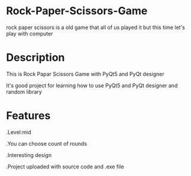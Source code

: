 # Rock-Paper-Scissors-Game
rock paper scissors is a old game that all of us played it but this time let's play with computer

# Description
This is Rock Papar Scissors Game with PyQt5 and PyQt designer

It's good project for learning how to use PyQt5 and PyQt designer and random library

# Features
.Level:mid

.You can choose count of rounds

.Interesting design

.Project uploaded with source code and .exe file
